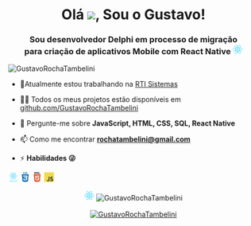 <h1 align="center">Olá <img src="https://raw.githubusercontent.com/kaueMarques/kaueMarques/master/hi.gif" width="30px">, Sou o Gustavo!</h1>
<h3 align="center">Sou desenvolvedor Delphi em processo de migração </br>para criação de aplicativos Mobile com React Native <img src="https://raw.githubusercontent.com/GustavoRochaTambelini/icons/acfb407626344d2c0fed69f2130de57752788935/react-original.svg" alt="react" width="20" height="20"/></h3>
<p align="left"> <img src="https://komarev.com/ghpvc/?username=GustavoRochaTambelini" alt="GustavoRochaTambelini" /> </p>

- 🔭Atualmente estou trabalhando na [RTI Sistemas](https://www.facebook.com/sistemasrti/)

- 👨‍💻 Todos os meus projetos estão disponíveis em [github.com/GustavoRochaTambelini](https://github.com/GustavoRochaTambelini)

- 💬 Pergunte-me sobre **JavaScript, HTML, CSS, SQL, React Native**

- 📫 Como me encontrar **rochatambelini@gmail.com**

- ⚡ **Habilidades 😜**

<p align="left">
<img src="https://raw.githubusercontent.com/devicons/devicon/master/icons/react/react-original-wordmark.svg" alt="react" width="20" height="20"/>
<img src="https://raw.githubusercontent.com/devicons/devicon/master/icons/css3/css3-plain-wordmark.svg" alt="css3"  width="20" height="20"/>
<img src="https://raw.githubusercontent.com/devicons/devicon/master/icons/html5/html5-original-wordmark.svg" alt="html5"  width="20" height="20"/>
<img src="https://raw.githubusercontent.com/devicons/devicon/master/icons/javascript/javascript-original.svg" alt="javascript" width="20" height="20"/></p><p align="center">
<img src="https://raw.githubusercontent.com/GustavoRochaTambelini/icons/acfb407626344d2c0fed69f2130de57752788935/react-original.svg" alt="react" width="20" height="20"/>
<img src="https://github-readme-stats.vercel.app/api?username=GustavoRochaTambelini&show_icons=true" alt="GustavoRochaTambelini"/> 
</p>

<p align="center">
<a href="https://www.linkedin.com/in/gustavo-rocha-tambelini-335ab1145/" target="blank"><img align="center" src="https://cdn.jsdelivr.net/npm/simple-icons@3.0.1/icons/linkedin.svg" alt="GustavoRochaTambelini" height="20" width="20" /></a>
</p>



